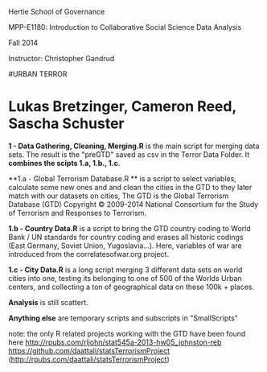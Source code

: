 Hertie School of Governance

MPP-E1180: Introduction to Collaborative Social Science Data Analysis

Fall 2014

Instructor: Christopher Gandrud


#URBAN TERROR


Lukas Bretzinger, Cameron Reed, Sascha Schuster
===========




**1 - Data Gathering, Cleaning, Merging.R**	is the main script for merging data sets. The result is the "preGTD" saved as csv in the Terror Data Folder. It **combines the scipts 1.a, 1.b., 1.c**. 

**1.a - Global Terrorism Database.R ** is a script to select variables, calculate some new ones and and clean the cities in the GTD to they later match with our datasets on cities, The GTD is the Global Terrorism Database (GTD) Copyright © 2009-2014 National Consortium for the Study of Terrorism and Responses to Terrorism.

**1.b - Country Data.R**	is a script to bring the GTD country coding to World Bank / UN standards for country coding and erases all historic codings (East Germany, Soviet Union, Yugoslavia...). Here, variables of war are introduced from the correlatesofwar.org project. 

**1.c - City Data.R**	is a long script merging 3 different data sets on world cities into one, testing its belonging to one of 500 of the Worlds Urban centers, and collecting a ton of geographical data on these 100k + places.

**Analysis**  is still scattert.

**Anything else** are temporary scripts and subscripts in "SmallScripts"




note: the only R related projects working with the GTD have been found here
http://rpubs.com/rljohn/stat545a-2013-hw05_johnston-reb
https://github.com/daattali/statsTerrorismProject (http://rpubs.com/daattali/statsTerrorismProject)
